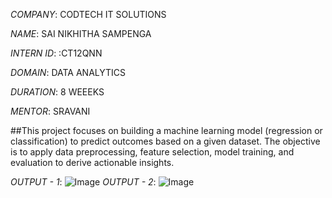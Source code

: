 *COMPANY*: CODTECH IT SOLUTIONS

*NAME*: SAI NIKHITHA SAMPENGA

*INTERN ID*: :CT12QNN

*DOMAIN*: DATA ANALYTICS

*DURATION*: 8 WEEEKS

*MENTOR*: SRAVANI 

##This project focuses on building a machine learning model (regression or classification) to predict outcomes based on a given dataset. The objective is to apply data preprocessing, feature selection, model training, and evaluation to derive actionable insights.

*OUTPUT - 1*: ![Image](https://github.com/user-attachments/assets/60f44446-c80e-4e0b-8687-28a06a4a48a0)
*OUTPUT - 2*: ![Image](https://github.com/user-attachments/assets/f94b1bcf-1a85-413b-a561-96dad3c691f2)
